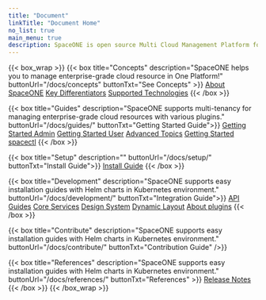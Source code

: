 ```yaml
---
title: "Document"
linkTitle: "Document Home"
no_list: true
main_menu: true
description: SpaceONE is open source Multi Cloud Management Platform for resource monitoring, automation, and analysis. 
---
```

{{< box_wrap >}}
{{< box title="Concepts" description="SpaceONE helps you to manage enterprise-grade cloud resource in One Platform!" buttonUrl="/docs/concepts" buttonTxt="See Concepts" >}}
<a href="/docs/concepts" >About SpaceONE</a>
<a href="/docs/concepts/key_differentiators" >Key Differentiators</a>
<a href="/docs/references/supported_technologies" >Supported Technologies</a>
{{< /box >}}

{{< box title="Guides" description="SpaceONE supports multi-tenancy for managing enterprise-grade cloud resources with various plugins." buttonUrl="/docs/guides/" buttonTxt="Getting Started Guide">}}
<a href="/docs/guides/admin_guide" >Getting Started Admin</a>
<a href="/docs/guides/user_guide" >Getting Started User</a>
<a href="/docs/guides/advanced_topics" >Advanced Topics</a>
<a href="/docs/guides/spaceone_cli" >Getting Started spacectl</a>
{{< /box >}}

{{< box title="Setup" description="" buttonUrl="/docs/setup/" buttonTxt="Install Guide">}}
<a href="/docs/setup/quick_install/" >Install Guide</a>
{{< /box >}}

{{< box title="Development" description="SpaceONE supports easy installation guides with Helm charts in Kubernetes environment." buttonUrl="/docs/development/" buttonTxt="Integration Guide">}}
<a href="/docs/development/apis" >API Guides</a>
<a href="/docs/development/core_services" >Core Services</a>
<a href="/docs/development/design_system" >Design System</a>
<a href="/docs/development/dynamic_layout" >Dynamic Layout</a>
<a href="/docs/development/plugins/about_plugin" >About plugins</a>
{{< /box >}}

{{< box title="Contribute" description="SpaceONE supports easy installation guides with Helm charts in Kubernetes environment." buttonUrl="/docs/contribute/" buttonTxt="Contribution Guide" />}}

{{< box title="References" description="SpaceONE supports easy installation guides with Helm charts in Kubernetes environment." buttonUrl="/docs/references/"  buttonTxt="References" >}}
<a href="/docs/references/release_notes" >Release Notes</a>
{{< /box >}}
{{< /box_wrap >}}